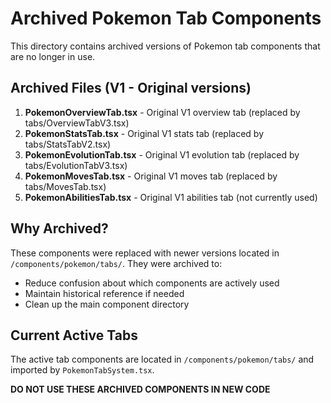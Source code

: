 # Archived Pokemon Tab Components

This directory contains archived versions of Pokemon tab components that are no longer in use.

## Archived Files (V1 - Original versions)

1. **PokemonOverviewTab.tsx** - Original V1 overview tab (replaced by tabs/OverviewTabV3.tsx)
2. **PokemonStatsTab.tsx** - Original V1 stats tab (replaced by tabs/StatsTabV2.tsx)
3. **PokemonEvolutionTab.tsx** - Original V1 evolution tab (replaced by tabs/EvolutionTabV3.tsx)
4. **PokemonMovesTab.tsx** - Original V1 moves tab (replaced by tabs/MovesTab.tsx)
5. **PokemonAbilitiesTab.tsx** - Original V1 abilities tab (not currently used)

## Why Archived?

These components were replaced with newer versions located in `/components/pokemon/tabs/`. They were archived to:
- Reduce confusion about which components are actively used
- Maintain historical reference if needed
- Clean up the main component directory

## Current Active Tabs

The active tab components are located in `/components/pokemon/tabs/` and imported by `PokemonTabSystem.tsx`.

**DO NOT USE THESE ARCHIVED COMPONENTS IN NEW CODE**